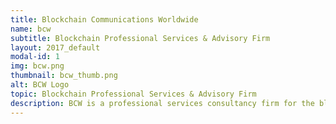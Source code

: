 ```yaml
---
title: Blockchain Communications Worldwide
name: bcw
subtitle: Blockchain Professional Services & Advisory Firm 
layout: 2017_default
modal-id: 1
img: bcw.png
thumbnail: bcw_thumb.png
alt: BCW Logo
topic: Blockchain Professional Services & Advisory Firm 
description: BCW is a professional services consultancy firm for the blockchain industry.  We provide services across the value chain for a blockchain firm with in-house capabiilites & an extensive global network to customise our clients' specifications. https://www.blockchaincomms.com/
---
```

